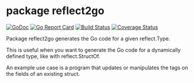 # package reflect2go

[![GoDoc](https://godoc.org/github.com/AdamSLevy/reflect2go?status.svg)](https://godoc.org/github.com/AdamSLevy/reflect2go)
[![Go Report Card](https://goreportcard.com/badge/github.com/AdamSLevy/reflect2go)](https://goreportcard.com/report/github.com/AdamSLevy/reflect2go)
[![Build Status](https://travis-ci.org/AdamSLevy/reflect2go.svg?branch=master)](https://travis-ci.org/AdamSLevy/reflect2go)
[![Coverage Status](https://coveralls.io/repos/github/AdamSLevy/reflect2go/badge.svg?branch=master)](https://coveralls.io/github/AdamSLevy/reflect2go?branch=master)

Package reflect2go generates the Go code for a given reflect.Type.

This is useful when you want to generate the Go code for a dynamically
defined type, like with reflect.StructOf.

An example use case is a program that updates or manipulates the tags on the
fields of an existing struct.
